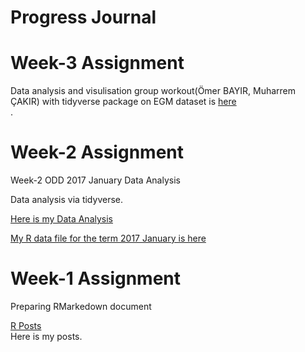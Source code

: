 # Progress Journal

# Week-3 Assignment

Data analysis and visulisation group workout(Ömer BAYIR, Muharrem ÇAKIR) with tidyverse package on EGM dataset is [here](https://mef-bda503.github.io/pj18-omerbayir/week3/week3.html)<br>.


# Week-2 Assignment

Week-2 ODD 2017 January Data Analysis

Data analysis via tidyverse.

[Here is my Data Analysis](week2/Odd_Retail_Sales_201701.html)<br>

[My R data file for the term 2017 January is here](week2/odd_car_sales_data_jan_17.rds)<br>




# Week-1 Assignment

Preparing RMarkedown document

[R Posts](W1_Assignment.html) <br>
Here is my posts.
